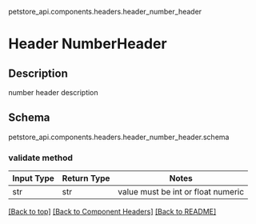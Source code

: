 petstore_api.components.headers.header_number_header
# Header NumberHeader

## Description
number header description

## Schema
petstore_api.components.headers.header_number_header.schema

### validate method
Input Type | Return Type | Notes
------------ | ------------- | -------------
str | str | value must be int or float numeric

[[Back to top]](#top) [[Back to Component Headers]](../../../README.md#Component-Headers) [[Back to README]](../../../README.md)
